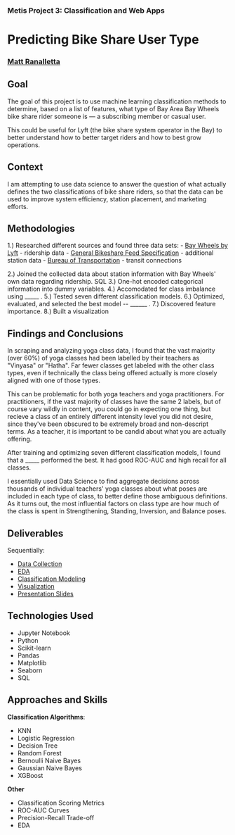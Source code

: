 ### Metis Project 3: Classification and Web Apps

# Predicting Bike Share User Type

### [Matt Ranalletta](https://www.linkedin.com/in/matthewranalletta/)

## Goal

The goal of this project is to use machine learning classification methods to determine, based on a list of features, what type of Bay Area Bay Wheels bike share rider someone is — a subscribing member or casual user.

This could be useful for Lyft (the bike share system operator in the Bay) to better understand how to better target riders and how to best grow operations.

## Context

I am attempting to use data science to answer the question of what actually defines the two classifications of bike share riders, so that the data can be used to improve system efficiency, station placement, and marketing efforts.

## Methodologies

1.) Researched different sources and found three data sets:
      - [Bay Wheels by Lyft](https://www.lyft.com/bikes/bay-wheels/system-data) - ridership data
      - [General Bikeshare Feed Specification](https://gbfs.baywheels.com/gbfs/gbfs.json) - additional station data
      - [Bureau of Transportation](https://data-usdot.opendata.arcgis.com/datasets/bikeshare) - transit connections
      
2.) Joined the collected data about station information with Bay Wheels' own data regarding ridership.
SQL
3.) One-hot encoded categorical information into dummy variables.
4.) Accomodated for class imbalance using _____ .
5.) Tested seven different classification models.
6.) Optimized, evaluated, and selected the best model -- ______ .
7.) Discovered feature importance.
8.) Built a visualization

## Findings and Conclusions

In scraping and analyzing yoga class data, I found that the vast majority (over 60%) of yoga classes had been labelled by their teachers as "Vinyasa" or "Hatha". Far fewer classes get labeled with the other class types, even if technically the class being offered actually is more closely aligned with one of those types.

This can be problematic for both yoga teachers and yoga practitioners. For practitioners, if the vast majority of classes have the same 2 labels, but of course vary wildly in content, you could go in expecting one thing, but recieve a class of an entirely different intensity level you did not desire, since they've been obscured to be extremely broad and non-descript terms. As a teacher, it is important to be candid about what you are actually offering.

After training and optimizing seven different classification models, I found that a _____ performed the best. It had good ROC-AUC and high recall for all classes.

I essentially used Data Science to find aggregate decisions across thousands of individual teachers' yoga classes about what poses are included in each type of class, to better define those ambiguous definitions. As it turns out, the most influential factors on class type are how much of the class is spent in Strengthening, Standing, Inversion, and Balance poses.

## Deliverables

Sequentially:

- [Data Collection](https://github.com/mattranalletta/03_predicting_bike_share_user_type/tree/main/data)
- [EDA]()
- [Classification Modeling]()
- [Visualization]()
- [Presentation Slides]()

## Technologies Used

- Jupyter Notebook
- Python
- Scikit-learn
- Pandas
- Matplotlib
- Seaborn
- SQL

## Approaches and Skills

**Classification Algorithms**:

- KNN
- Logistic Regression
- Decision Tree
- Random Forest
- Bernoulli Naive Bayes
- Gaussian Naive Bayes
- XGBoost

**Other**

- Classification Scoring Metrics
- ROC-AUC Curves
- Precision-Recall Trade-off
- EDA
